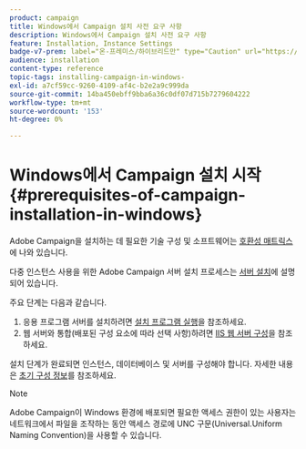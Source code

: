 ```yaml
---
product: campaign
title: Windows에서 Campaign 설치 사전 요구 사항
description: Windows에서 Campaign 설치 사전 요구 사항
feature: Installation, Instance Settings
badge-v7-prem: label="온-프레미스/하이브리드만" type="Caution" url="https://experienceleague.adobe.com/docs/campaign-classic/using/installing-campaign-classic/architecture-and-hosting-models/hosting-models-lp/hosting-models.html?lang=ko" tooltip="온-프레미스 및 하이브리드 배포에만 적용"
audience: installation
content-type: reference
topic-tags: installing-campaign-in-windows-
exl-id: a7cf59cc-9260-4109-af4c-b2e2a9c999da
source-git-commit: 14ba450ebff9bba6a36c0df07d715b7279604222
workflow-type: tm+mt
source-wordcount: '153'
ht-degree: 0%

---
```


# Windows에서 Campaign 설치 시작 {#prerequisites-of-campaign-installation-in-windows}



Adobe Campaign을 설치하는 데 필요한 기술 구성 및 소프트웨어는 [호환성 매트릭스](../../rn/using/compatibility-matrix.md)에 나와 있습니다.

다중 인스턴스 사용을 위한 Adobe Campaign 서버 설치 프로세스는 [서버 설치](../../installation/using/installing-the-server.md)에 설명되어 있습니다.

주요 단계는 다음과 같습니다.

1. 응용 프로그램 서버를 설치하려면 [설치 프로그램 실행](../../installation/using/installing-the-server.md#executing-the-installation-program)을 참조하세요.
1. 웹 서버와 통합(배포된 구성 요소에 따라 선택 사항)하려면 [IIS 웹 서버 구성](../../installation/using/integration-into-a-web-server-for-windows.md#configuring-the-iis-web-server)을 참조하세요.

설치 단계가 완료되면 인스턴스, 데이터베이스 및 서버를 구성해야 합니다. 자세한 내용은 [초기 구성 정보](../../installation/using/about-initial-configuration.md)를 참조하세요.

>[!NOTE]
>
>Adobe Campaign이 Windows 환경에 배포되면 필요한 액세스 권한이 있는 사용자는 네트워크에서 파일을 조작하는 동안 액세스 경로에 UNC 구문(Universal.Uniform Naming Convention)을 사용할 수 있습니다.
